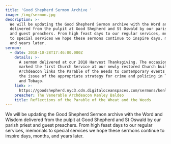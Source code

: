 ```yaml
---
title: 'Good Shepherd Sermon Archive '
image: /img/sermon.jpg
description: >-
  We will be updating the Good Shepherd Sermon archive with the Word and Wisdom
  delivered from the pulpit at Good Shepherd and St Oswald by our parish priest
  and guest preachers. From high feast days to our regular services, memorials
  to special services we hope these sermons continue to inspire days, months,
  and years later.
sermon:
  - date: 2018-10-28T17:46:00.000Z
    details: >-
      A sermon delivered at our 2018 Harvest Thanksgiving. The occasion also
      marked the first Church Service at our newly restored Church building. The
      Archdeacon links the Parable of the Weeds to contemporary events including
      the issue of the appropriate strategy for crime and policing in Trinidad
      and Tobago.
    link: >-
      https://goodshepherd.nyc3.cdn.digitaloceanspaces.com/sermons/kenley-baldeo-on-the-parable-of-the-weeds-and-wheat.mp3
    preacher: The Venerable Archdeacon Kenley Baldeo
    title: Reflections of the Parable of the Wheat and the Weeds
---
```

We will be updating the Good Shepherd Sermon archive with the Word and Wisdom delivered from the pulpit at Good Shepherd and St Oswald by our parish priest and guest preachers. From high feast days to our regular services, memorials to special services we hope these sermons continue to inspire days, months, and years later.
